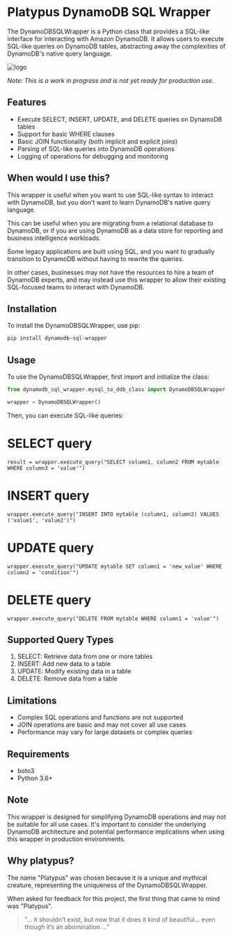 # Platypus DynamoDB SQL Wrapper

The DynamoDBSQLWrapper is a Python class that provides a SQL-like interface for interacting with Amazon DynamoDB. It allows users to execute SQL-like queries on DynamoDB tables, abstracting away the complexities of DynamoDB's native query language.

![logo](docs/logo.png "Platypus")

*Note: This is a work in progress and is not yet ready for production use.*

## Features

- Execute SELECT, INSERT, UPDATE, and DELETE queries on DynamoDB tables
- Support for basic WHERE clauses
- Basic JOIN functionality (both implicit and explicit joins)
- Parsing of SQL-like queries into DynamoDB operations
- Logging of operations for debugging and monitoring

## When would I use this?

This wrapper is useful when you want to use SQL-like syntax to interact with DynamoDB, but you don't want to learn DynamoDB's native query language.

This can be useful when you are migrating from a relational database to DynamoDB, or if you are using DynamoDB as a data store for reporting and business intelligence workloads.

Some legacy applications are built using SQL, and you want to gradually transition to DynamoDB without having to rewrite the queries.

In other cases, businesses may not have the resources to hire a team of DynamoDB experts, and may instead use this wrapper to allow their existing SQL-focused teams to interact with DynamoDB.

## Installation

To install the DynamoDBSQLWrapper, use pip:

```bash
pip install dynamodb-sql-wrapper
```

## Usage

To use the DynamoDBSQLWrapper, first import and initialize the class:

```python
from dynamodb_sql_wrapper.mysql_to_ddb_class import DynamoDBSQLWrapper

wrapper = DynamoDBSQLWrapper()
```

Then, you can execute SQL-like queries:

# SELECT query
`result = wrapper.execute_query("SELECT column1, column2 FROM mytable WHERE column3 = 'value'")`

# INSERT query
`wrapper.execute_query("INSERT INTO mytable (column1, column2) VALUES ('value1', 'value2')")`

# UPDATE query
`wrapper.execute_query("UPDATE mytable SET column1 = 'new_value' WHERE column2 = 'condition'")`

# DELETE query
`wrapper.execute_query("DELETE FROM mytable WHERE column1 = 'value'")`

## Supported Query Types

1. SELECT: Retrieve data from one or more tables
2. INSERT: Add new data to a table
3. UPDATE: Modify existing data in a table
4. DELETE: Remove data from a table

## Limitations

- Complex SQL operations and functions are not supported
- JOIN operations are basic and may not cover all use cases
- Performance may vary for large datasets or complex queries

## Requirements

- boto3
- Python 3.6+

## Note

This wrapper is designed for simplifying DynamoDB operations and may not be suitable for all use cases. It's important to consider the underlying DynamoDB architecture and potential performance implications when using this wrapper in production environments.

## Why platypus?

The name "Platypus" was chosen because it is a unique and mythical creature, representing the uniqueness of the DynamoDBSQLWrapper. 

When asked for feedback for this project, the first thing that came to mind was "Platypus". 
> "... it shouldn’t exist, but now that it does it kind of beautiful… even though it’s an abomination ..."